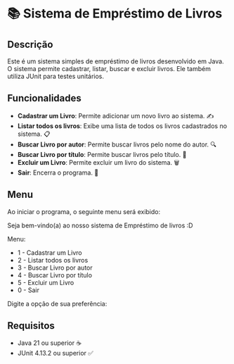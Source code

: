 # 📚 Sistema de Empréstimo de Livros

## Descrição

Este é um sistema simples de empréstimo de livros desenvolvido em Java. O sistema permite cadastrar, listar, buscar e excluir livros. Ele também utiliza JUnit para testes unitários.

## Funcionalidades

- **Cadastrar um Livro**: Permite adicionar um novo livro ao sistema. ✍️
- **Listar todos os livros**: Exibe uma lista de todos os livros cadastrados no sistema. 📋
- **Buscar Livro por autor**: Permite buscar livros pelo nome do autor. 🔍
- **Buscar Livro por título**: Permite buscar livros pelo título. 🔎
- **Excluir um Livro**: Permite excluir um livro do sistema. 🗑️
- **Sair**: Encerra o programa. 🚪

## Menu

Ao iniciar o programa, o seguinte menu será exibido:

Seja bem-vindo(a) ao nosso sistema de Empréstimo de livros :D

Menu:
* 1  - Cadastrar um Livro
* 2  - Listar todos os livros
* 3  - Buscar Livro por autor
* 4  - Buscar Livro por título
* 5  - Excluir um Livro
* 0  - Sair

Digite a opção de sua preferência:

## Requisitos

- Java 21 ou superior ☕
- JUnit 4.13.2 ou superior ✅